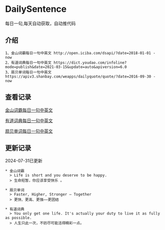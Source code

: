 # DailySentence

每日一句,每天自动获取，自动推代码

## 介绍

```
1、金山词霸每日一句中英文 http://open.iciba.com/dsapi/?date=2018-01-01 - now
2、有道词典每日一句中英文 https://dict.youdao.com/infoline?mode=publish&date=2021-03-15&update=auto&apiversion=6.0
3、扇贝单词每日一句中英文 https://apiv3.shanbay.com/weapps/dailyquote/quote/?date=2016-09-30 - now
```

## 查看记录

[金山词霸每日一句中英文](./data/iciba/)

[有道词典每日一句中英文](./data/youdao/)

[扇贝单词每日一句中英文](./data/shanbay/)

## 更新记录
2024-07-31已更新 
```
* 金山词霸
  > Life is short and you deserve to be happy.
  > 生命短暂，你应该享受快乐 。

* 扇贝单词
  > Faster, Higher, Stronger – Together
  > 更快、更高、更强——更团结

* 有道词典
  > You only get one life. It's actually your duty to live it as fully as possible.
  > 人生只此一次，不妨尽可能活得精彩一点。

```
